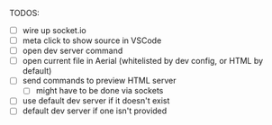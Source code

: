 TODOS: 

- [ ] wire up socket.io 
- [ ] meta click to show source in VSCode
- [ ] open dev server command
- [ ] open current file in Aerial (whitelisted by dev config, or HTML by default)
- [ ] send commands to preview HTML server
  - [ ] might have to be done via sockets
- [ ] use default dev server if it doesn't exist
- [ ] default dev server if one isn't provided